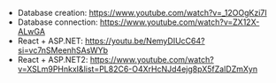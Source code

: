 ﻿- Database creation: https://www.youtube.com/watch?v=_12OOgKzi7I
- Database connection: https://www.youtube.com/watch?v=ZX12X-ALwGA
- React + ASP.NET: https://youtu.be/NemyDIUcC64?si=vc7nSMeenhSAsWYb
- React + ASP.NET2: https://www.youtube.com/watch?v=XSLm9PHnkxI&list=PL82C6-O4XrHcNJd4ejg8pX5fZaIDZmXyn